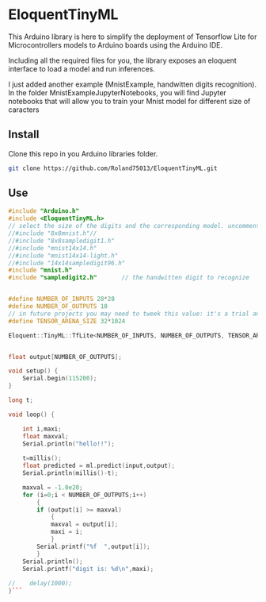 # EloquentTinyML

This Arduino library is here to simplify the deployment of Tensorflow Lite
for Microcontrollers models to Arduino boards using the Arduino IDE.

Including all the required files for you, the library exposes an eloquent
interface to load a model and run inferences.

I just added another example (MnistExample, handwitten digits recognition).
In the folder MnistExampleJupyterNotebooks, you will find Jupyter notebooks that will allow you to train your Mnist model for different size of caracters

## Install

Clone this repo in you Arduino libraries folder.

```bash
git clone https://github.com/Roland75013/EloquentTinyML.git
```


## Use

```cpp
#include "Arduino.h"
#include <EloquentTinyML.h>
// select the size of the digits and the corresponding model. uncomment the corresponding lines.
//#include "8x8mnist.h"//
//#include "8x8sampledigit1.h"
//#include "mnist14x14.h"
//#include "mnist14x14-light.h"
//#include "14x14sampledigit96.h"
#include "mnist.h"
#include "sampledigit2.h"       // the handwitten digit to recognize


#define NUMBER_OF_INPUTS 28*28
#define NUMBER_OF_OUTPUTS 10
// in future projects you may need to tweek this value: it's a trial and error process
#define TENSOR_ARENA_SIZE 32*1024

Eloquent::TinyML::TfLite<NUMBER_OF_INPUTS, NUMBER_OF_OUTPUTS, TENSOR_ARENA_SIZE> ml((unsigned char*) mnist);


float output[NUMBER_OF_OUTPUTS];

void setup() {
    Serial.begin(115200);
}

long t;

void loop() {

    int i,maxi;
    float maxval;
    Serial.println("hello!!");
    
    t=millis();
    float predicted = ml.predict(input,output);
    Serial.println(millis()-t);

    maxval = -1.0e20;
    for (i=0;i < NUMBER_OF_OUTPUTS;i++) 
        {
        if (output[i] >= maxval) 
            {
            maxval = output[i];
            maxi = i;
            }
        Serial.printf("%f  ",output[i]);
        }
    Serial.println();
    Serial.printf("digit is: %d\n",maxi);
 
//    delay(1000);
}```
